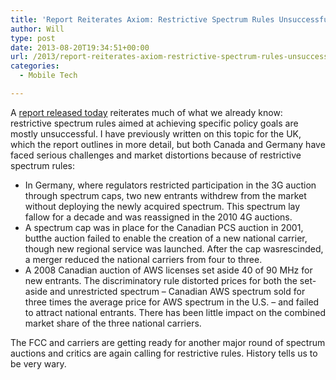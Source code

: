 ```yaml
---
title: 'Report Reiterates Axiom: Restrictive Spectrum Rules Unsuccessful'
author: Will
type: post
date: 2013-08-20T19:34:51+00:00
url: /2013/report-reiterates-axiom-restrictive-spectrum-rules-unsuccessful/
categories:
  - Mobile Tech

---
```

A [report released today][1] reiterates much of what we already know: restrictive spectrum rules aimed at achieving specific policy goals are mostly unsuccessful. I have previously written on this topic for the UK, which the report outlines in more detail, but both Canada and Germany have faced serious challenges and market distortions because of restrictive spectrum rules:

  * In Germany, where regulators restricted participation in the 3G auction through spectrum caps, two new entrants withdrew from the market without deploying the newly acquired spectrum. This spectrum lay fallow for a decade and was reassigned in the 2010 4G auctions.
  * A spectrum cap was in place for the Canadian PCS auction in 2001, butthe auction failed to enable the creation of a new national carrier, though new regional service was launched. After the cap wasrescinded, a merger reduced the national carriers from four to three.
  * A 2008 Canadian auction of AWS licenses set aside 40 of 90 MHz for new entrants. The discriminatory rule distorted prices for both the set-aside and unrestricted spectrum – Canadian AWS spectrum sold for three times the average price for AWS spectrum in the U.S. – and failed to attract national entrants. There has been little impact on the combined market share of the three national carriers.

The FCC and carriers are getting ready for another major round of spectrum auctions and critics are again calling for restrictive rules. History tells us to be very wary.

&nbsp;

 [1]: http://mobilefuture.org/wp-content/uploads/2013/07/Spectrum-Auctions-Around-The-World.pdf